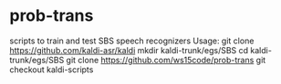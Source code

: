 # prob-trans
scripts to train and test SBS speech recognizers
Usage:
git clone https://github.com/kaldi-asr/kaldi
mkdir kaldi-trunk/egs/SBS
cd kaldi-trunk/egs/SBS
git clone https://github.com/ws15code/prob-trans
git checkout kaldi-scripts
